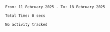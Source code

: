<!--START_SECTION:waka-->

```txt
From: 11 February 2025 - To: 18 February 2025

Total Time: 0 secs

No activity tracked
```

<!--END_SECTION:waka-->
